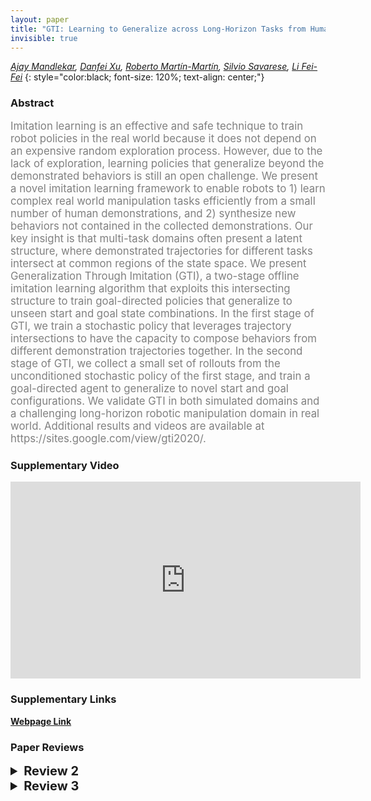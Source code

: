```yaml
---
layout: paper
title: "GTI: Learning to Generalize across Long-Horizon Tasks from Human Demonstrations"
invisible: true
---
```

*[Ajay Mandlekar](http://web.stanford.edu/~amandlek/), [Danfei Xu](https://cs.stanford.edu/~danfei/), [Roberto Martín-Martín](https://robertomartinmartin.com/), [Silvio Savarese](https://cvgl.stanford.edu/silvio/), [Li Fei-Fei](https://profiles.stanford.edu/fei-fei-li)*
{: style="color:black; font-size: 120%; text-align: center;"}

### Abstract
<html><p style="color:gray; font-size: 120%; text-align: justified;">
Imitation learning is an effective and safe technique to train robot policies in the real world because it does not depend on an expensive random exploration process. However, due to the lack of exploration, learning policies that generalize beyond the demonstrated behaviors is still an open challenge. We present a novel imitation learning framework to enable robots to 1) learn complex real world manipulation tasks efficiently from a small number of human demonstrations, and 2) synthesize new behaviors not contained in the collected demonstrations. Our key insight is that multi-task domains  often present a latent structure, where demonstrated trajectories for different tasks intersect at common regions of the state space. We present Generalization Through Imitation (GTI), a two-stage offline imitation learning algorithm that exploits this intersecting structure to train goal-directed policies that generalize to unseen start and goal state combinations. In the first stage of GTI, we train a stochastic policy that leverages trajectory intersections to have the capacity to compose behaviors from different demonstration trajectories together. In the second stage of GTI, we collect a small set of rollouts from the unconditioned stochastic policy of the first stage, and train a goal-directed agent to generalize to novel start and goal configurations. We validate GTI in both simulated domains and a challenging long-horizon robotic manipulation domain in real world. Additional results and videos are available at https://sites.google.com/view/gti2020/. 
</p></html>

### Supplementary Video
<iframe width="560" height="315" src="https://www.youtube.com/embed/v5DqtK7sUOI " frameborder="0" allow="accelerometer; autoplay; encrypted-media; gyroscope; picture-in-picture" allowfullscreen></iframe>

### Supplementary Links
**[Webpage Link](https://sites.google.com/view/gti2020/)**  



### Paper Reviews
<details><summary style="font-size:20px;"><b> Review 2</b></summary>
<p style="color:gray; font-size: 120%; text-align: justified;">
Originality:The paper presents an original idea that addresses a problem that might not be well known to the wider community but it definitely exists in the field of imitation learning. The authors also do a good job of providing a comprehensive overview of the related work. Quality:This is a well-written paper that presents good results and presents a single, well justified story. The authors don't try to overreach for additional contributions but rather clearly present the problem that they're interested in and show an approach that addresses this problem.I think that there are two aspects that slightly diminish the quality of the paper:- the lack of strong baselines. The authors compare to well-known techniques that are destined to fail. However, they could introduce an LMP-based baseline [29] that should be able to better deal with the multi-modality in the data, as well as other versions of their method, e.g. where there is just a single Gaussian prior.- the figures (esp. Fig. 2) are often confusing and don't provide additional help with understanding the concepts in the paper. For example, what do the colors refer to in Fig. 2? Which parts of the networks are shared? If this a conditional VAE, why isn't the prior conditioned on the on the goal, etc. The same applies to the algorithm boxes which could be significantly shortened and made more accessible.Clarity:The paper is relatively clear and well written but as mentioned above, I think it could benefit a lot from better figures and algorithm boxes. There are also minor issues such as typos and duplicates in the Related Work section.Significance:I would grade the significance of this paper as medium. It addresses a problem but it doesn't fully show comparisons to competitive baselines. Here are a few suggestions on how to improve it:- introduce comparisons to simpler versions of your method: single Gaussian prior, single network that directly produces actions (even with the GMM prior)- introduce comparisons to LMP[28] and GCBC with a multi-modal output- the authors potentially missed an important point that even a multi-modal BC-like method might not be able to deal with the presented problem because of the mode-covering behavior of forward KL.- discuss the comparison to Q-learning-based methods that technically are supposed to be able to merge trajectories like the ones presented in the paper. Why GC-Batch RL method can't achieve the same result?- Remove IRIS in Fig. 3 description. It's supposed to be GTI.- the architecture of Stage 1 is very much unclear given the current Figure. I believe that the prior should be goal-conditioned. I would also suggest a comparison to a single stage process with a multi-modal prior.- motivation of the paper is rather strong but the authors cite the work of 28 as an example of large amounts of annotated demonstrations, which is not true, since it relies on unlabelled play data.
</p> </details>

<details><summary style="font-size:20px;"><b> Review 3</b></summary>
<p style="color:gray; font-size: 120%; text-align: justified;">
The paper is generally well written and easy to follow. Below are some suggestions that will help improve the manuscript. 1) Section 3: definition of trajectory intersection:This definition isn't well integrated with the rest of the paper, and quite loosely defined. S_i^1 = S_j^2 will be hardly true in noisy stochastic systems especially in high-dimensional systems with continuous states. The paper later goes on to using image observations instead of states. Equivalence in observation doesn't necessarily imply equivalence in states. These details are currently overlooked, and the paper can benefit from paying close attention to it.2) GTI doesn't explicitly model the temporal structure of the demonstrations. Some temporal details, however, need further clarification. Section 3: "H timestep" and "T length subsequence" are mentioned without much clarity. It's unclear how "H/T" is chosen, its assumptions and constraints with respect to the overall tasks horizon and trajectory intersection point.3) The idea of leaving the trajectory intersection to amplify novel behaviors is quite interesting and is backed by real-world experiments in a few tasks. The current tasks are at its bare minimum consisting of 2 state-state, 2 goal-state, and 1 intersection point. The paper, however, lacks evidence on some critical questions.      a) As the complexity of tasks grows, there will be multiple intersection points. There is no clear evidence if appropriate intersection points can be identified and effectively leveraged in planning.     b) The intersection point is currently explicitly provided in the form of a green bowl. There is only one intersection point between the task and the goal. The intersection point is temporally equidistant from the start and the goal. These assumptions are not necessarily always true in real tasks. There are multiple ways to understand these questions - a suggestion here could be to advance the experimental setup by one level -- 3 state-state, 3 goal-state, and 2 intersection point (one at an early stage of the task and one at the late stage of the task. This will be the minimal setup that can provide good insight into the method without significantly advancing the complexity of experimentation and engineering effort.4) The paper can use some insights on the goal proposal model -- it can provide goals that are out of distribution for the low-level controller, or even provide a physically implausible goal. How does the method get around these challenges?6) Figure 3 GTI is quite noisy reaching the goals. Some insights here will be helpful5) typospage1: independently -> independentpage1: "different phases" -> phase of a demonstration isn't definedpage 3: "arrive at intersecting states from different goal " -> arrive at intersecting states from different inital states 
</p> </details>

